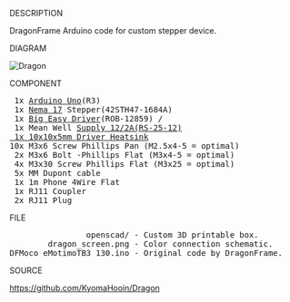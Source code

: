 
DESCRIPTION

DragonFrame Arduino code for custom stepper device.

DIAGRAM

![Dragon](https://github.com/KyomaHooin/Dragon/raw/master/dragon_screen.png "diagram")

COMPONENT
<pre>
 1x <a href="https://laskarduino.cz/vyvojove-desky/100002-arduino-uno-r3-atmega328p-microusb-klon.html">Arduino Uno</a>(R3) 
 1x <a href="https://cnc.inshop.cz/krokove-motory-drivery/krokovy-motor-s-prirubou-nema17-0.44nm-typ-a">Nema 17</a> Stepper(42STH47-1684A)
 1x <a href="https://www.hwkitchen.com/products/big-easy-driver/">Big Easy Driver</a>(ROB-12859) / 
 1x Mean Well <a href="https://www.ges.cz/cz/zdroj-sitovy-prumyslovy-rs-25-12-GES07507650.html">Supply 12/2A</s>(RS-25-12)
 1x 10x10x5mm <a href="http://www.hezkyden.cz/shop/hlinikovy-chladic-samolepici/">Driver Heatsink</a>
10x M3x6 Screw Phillips Pan (M2.5x4-5 = optimal)
 2x M3x6 Bolt -Phillips Flat (M3x4-5 = optimal)
 4x M3x30 Screw Phillips Flat (M3x25 = optimal)
 5x MM Dupont cable
 1x 1m Phone 4Wire Flat
 1x RJ11 Coupler
 2x RJ11 Plug
</pre>
FILE
<pre>
                openscad/ - Custom 3D printable box.
        dragon_screen.png - Color connection schematic.
DFMoco_eMotimoTB3_130.ino - Original code by DragonFrame.
</pre>
SOURCE

https://github.com/KyomaHooin/Dragon
